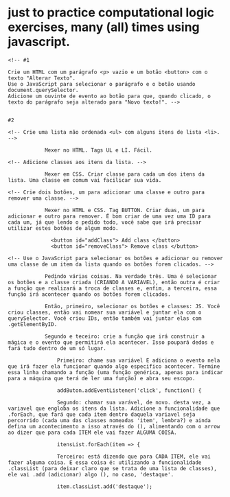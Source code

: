 # just to practice computational logic exercises, many (all) times using javascript.

    <!-- #1 
    
    Crie um HTML com um parágrafo <p> vazio e um botão <button> com o texto "Alterar Texto".
    Use o JavaScript para selecionar o parágrafo e o botão usando document.querySelector.
    Adicione um ouvinte de evento ao botão para que, quando clicado, o texto do parágrafo seja alterado para "Novo texto!". -->


    #2
    
    <!-- Crie uma lista não ordenada <ul> com alguns itens de lista <li>. -->
     
                Mexer no HTML. Tags UL e LI. Fácil. 

    <!-- Adicione classes aos itens da lista. -->

                Mexer em CSS. Criar classe para cada um dos itens da lista. Uma classe em comum vai facilicar sua vida. 

    <!-- Crie dois botões, um para adicionar uma classe e outro para remover uma classe. -->

                Mexer no HTML e CSS. Tag BUTTON. Criar duas, um para adicionar e outro para remover. É bom criar de uma vez uma ID para cada um, já que lendo o pedido todo, você sabe que irá precisar utilizar estes botões de algum modo. 

                  <button id="addClass"> Add class </button>
                  <button id="removeClass"> Remove class </button>

    <!-- Use o JavaScript para selecionar os botões e adicionar ou remover uma classe de um item da lista quando os botões forem clicados. -->

                Pedindo várias coisas. Na verdade três. Uma é selecionar os botões e a classe criada (CRIANDO A VARIAVEL), então outra é criar a função que realizará a troca de classes e, enfim, a terceira, essa função irá acontecer quando os botões forem clicados. 

                Então, primeiro, selecionar os botões e classes: JS. Você criou classes, então vai nomear sua variável e juntar ela com o querySelector. Você criou IDs, então também vai juntar elas com .getElementByID. 

                Segundo e teceiro: crie a função que irá construir a mágica e o evento que permitirá ela acontecer. Isso poupará dedos e fará tudo dentro de um só lugar. 
                    
                    Primeiro: chame sua variável E adiciona o evento nela que irá fazer ela funcionar quando algo especifico acontecer. Termine essa linha chamando a função (uma função genérica, apenas para indicar para a máquina que terá de ler uma função) e abra seu escopo.

                    addButon.addEventListener('click', function() {

                    Segundo: chamar sua varável, de novo. desta vez, a variavel que engloba os itens da lista. Adicione a funcionalidade que .forEach, que fará que cada item dentro daquela variavel seja percorrido (cada uma das classes nomeadas 'item', lembra?) e ainda defina um acontecimento a isso através do (), alimentando com o arrow ao dizer que para cada ITEM ele vai fazer ALGUMA COISA.

                    itensList.forEach(item => {

                    Terceiro: está dizendo que para CADA ITEM, ele vai fazer alguma coisa. E essa coisa é: utilizando a funcionalidade .classList (para deixar claro que se trata de uma lista de classes), ele vai .add (adicionar) algo (), no caso, 'destaque'.

                    item.classList.add('destaque');
    
    